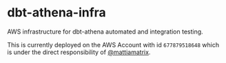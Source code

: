 # dbt-athena-infra
AWS infrastructure for dbt-athena automated and integration testing.

This is currently deployed on the AWS Account with id `677879518648` which is under the direct responsibility of [@mattiamatrix](https://github.com/mattiamatrix).
